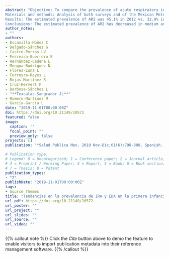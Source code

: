 ```yaml
---
abstract: "Objective: To compare the prevalence of acute respiratory infections (ARI) and acute diarrheal disease (ADD) among children younger than five years of age living in localities with less than 100 000 inhabitants in Encuesta Nacional de Salud y Nutrición (Ensanut) 2012 and Ensanut 100k (2018). In Ensanut 100k, we evaluate the associated factors.
Materials and methods: Analysis of both surveys and of the Mexican Meteorological System.
Results: The estimated prevalence of ARI was 45.1% in 2012 vs. 32.9% in 2018. The decrease was significant among medium and high-income households. There were no changes in trends for ADD. Among households with lower EC, ARI was associated with roofing material, temperature, and rainy precipitation while ADD was associated with lack of piped water.
Conclusions: The estimated prevalence of ARI has decreased in medium and high income households. Some households and weather conditions are associated with ARI and ADD."
author_notes:
- ""
authors: 
- Escamilla-Núñez C
- Delgado-Sánchez G
- Castro-Porras LV
- Ferreira-Guerrero E
- Hernández-Cadena L
- Mongua-Rodríguez N
- Flores-Luna L
- Ferreyra-Reyes L
- Rojas-Martínez R
- Cruz-Hervert P
- Barbosa-Sánchez L
- "**Texcalac-Sangrador JL**"
- Romero-Martínez M
- García-García L
date: "2019-11-01T00:00:00Z"
doi: https://doi.org/10.21149/10572
featured: false
image:
  caption: ''
  focal_point: ""
  preview_only: false
projects: []
publication: '*Salud Publica Mex. 2019 Nov-Dic;61(6):798-808. Spanish. PMID: 31869544.*'

# Publication type.
# Legend: 0 = Uncategorized; 1 = Conference paper; 2 = Journal article;
# 3 = Preprint / Working Paper; 4 = Report; 5 = Book; 6 = Book section;
# 7 = Thesis; 8 = Patent
publication_types:
- "2"
publishDate: "2019-11-01T00:00:00Z"
tags:
- Source Themes
title: "Tendencias en la prevalencia de IRA y EDA en la primera infancia y factores asociados: Ensanut 2012 y 100k."
url_pdf: https://doi.org/10.21149/10572
url_poster: ""
url_project: ""
url_slides: ""
url_source: ""
url_video: ""
---
```


{{% callout note %}}
Click the *Cite* button above to demo the feature to enable visitors to import publication metadata into their reference management software.
{{% /callout %}}
